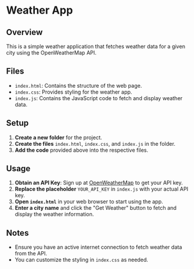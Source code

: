 # Weather App

## Overview
This is a simple weather application that fetches weather data for a given city using the OpenWeatherMap API.

## Files
- `index.html`: Contains the structure of the web page.
- `index.css`: Provides styling for the weather app.
- `index.js`: Contains the JavaScript code to fetch and display weather data.

## Setup
1. **Create a new folder** for the project.
2. **Create the files** `index.html`, `index.css`, and `index.js` in the folder.
3. **Add the code** provided above into the respective files.

## Usage
1. **Obtain an API Key**: Sign up at [OpenWeatherMap](https://openweathermap.org/api) to get your API key.
2. **Replace the placeholder** `YOUR_API_KEY` in `index.js` with your actual API key.
3. **Open `index.html`** in your web browser to start using the app.
4. **Enter a city name** and click the "Get Weather" button to fetch and display the weather information.

## Notes
- Ensure you have an active internet connection to fetch weather data from the API.
- You can customize the styling in `index.css` as needed.
